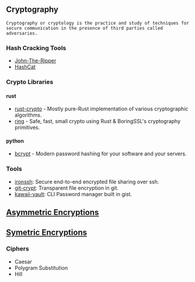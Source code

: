 ## Cryptography
```
Cryptography or cryptology is the practice and study of techniques for secure communication in the presence of third parties called adversaries.
```
### Hash Cracking Tools
- [John-The-Ripper](https://github.com/magnumripper/JohnTheRipper)
- [HashCat](https://github.com/hashcat/hashcat)

### Crypto Libraries
#### rust
- [rust-crypto](https://github.com/DaGenix/rust-crypto) - Mostly pure-Rust implementation of various cryptographic algorithms.
- [ring](https://github.com/briansmith/ring) - Safe, fast, small crypto using Rust & BoringSSL's cryptography primitives.

#### python
- [bcrypt](https://github.com/pyca/bcrypt) - Modern password hashing for your software and your servers.

### Tools
- [ironssh](https://github.com/IronCoreLabs/ironssh): Secure end-to-end encrypted file sharing over ssh.
- [git-crypt](https://github.com/AGWA/git-crypt): Transparent file encryption in git.
- [kawaii-vault](https://github.com/0xCN/kawaii-vault): CLI Password manager built in gist.

## [Asymmetric Encryptions](https://en.wikipedia.org/wiki/Public-key_cryptography)
## [Symetric Encryptions](https://en.wikipedia.org/wiki/Symmetric-key_algorithm)

### Ciphers
- Caesar
- Polygram Substitution
- Hill
